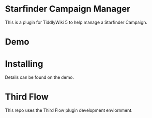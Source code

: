 # Starfinder Campaign Manager

This is a plugin for TiddlyWiki 5 to help manage a 
Starfinder Campaign.

# Demo

# Installing
Details can be found on the demo.

# Third Flow

This repo uses the Third Flow plugin development enviornment.

